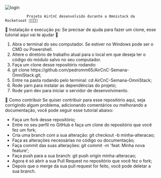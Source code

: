 ![login](https://user-images.githubusercontent.com/39133506/73047255-e7c6e200-3e53-11ea-876e-9e34b3a20baa.png)

              Projeto AirCnC desenvolvido durante a Omnistack da Rocketseat 🚀👩🏽‍🚀

🚀 Instalação e execução
ps: Se precisar de ajuda para fazer um clone, esse tutorial aqui vai te ajudar 💖
<ol>
<li>Abra o terminal do seu computador. Se estiver no Windows pode ser o CMD ou Powershell.</li>
<li>Altere o diretório de trabalho atual para o local em que deseja ter o código do módulo salvo no seu computador.</li>
<li>Faça um clone desse repositório rodando:</li>
<li>git clone https://github.com/pedromm65/AirCnC-Semana-OmniStack.git;</li>
<li>Entre na pasta rodando pelo terminal: cd AirCnC-Semana-OmniStack;</li>
<li>Rode yarn para instalar as dependências do projeto;</li>
<li>Rode yarn dev para iniciar o servidor de desenvolvimento.</li>
</ol>

🤔 Como contribuir
Se quiser contribuir para esse repositório aqui, seja corrigindo algum problema, adicionando comentários ou melhorando a documentação, você pode seguir esse tutorial abaixo:

<ul>
<li>Faça um fork desse repositório;</li>
<li>Entre no seu perfil no GitHub e faça um clone do repositório que você fez um fork;</li>
<li>Cria uma branch com a sua alteração: git checkout -b minha-alteracao;</li>
<li>Faça as alterações necessárias no código ou documentação;</li>
<li>Faça commit das suas alterações: git commit -m 'feat: Minha nova feature';</li>
<li>Faça push para a sua branch: git push origin minha-alteracao;</li>
<li>Agora é só abrir a sua Pull Request no repositório que você fez o fork;</li>
<li>Depois que o merge da sua pull request for feito, você pode deletar a sua branch.</li>
</ul>
